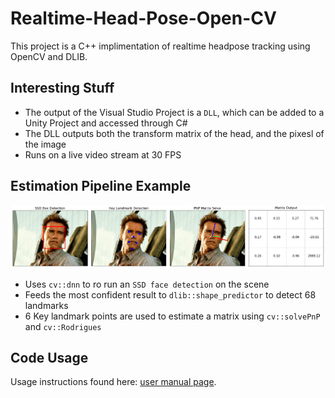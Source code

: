 # Realtime-Head-Pose-Open-CV

This project is a C++ implimentation of realtime headpose tracking using OpenCV and DLIB.

## Interesting Stuff

- The output of the Visual Studio Project is a `DLL`, which can be added to a Unity Project and accessed through C#
- The DLL outputs both the transform matrix of the head, and the pixesl of the image
- Runs on a live video stream at 30 FPS

## Estimation Pipeline Example
![](examples/pose_pipeline_example.png)
- Uses `cv::dnn` to ro run an `SSD face detection` on the scene
- Feeds the most confident result to `dlib::shape_predictor` to detect 68 landmarks
- 6 Key landmark points are used to estimate a matrix using `cv::solvePnP` and `cv::Rodrigues`


## Code Usage
Usage instructions found here: [user manual page](USAGE.md).




